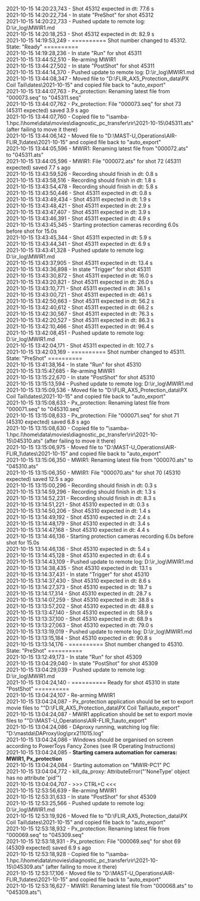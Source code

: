 2021-10-15 14:20:23,743 - Shot 45312 expected in dt: 77.6 s\
2021-10-15 14:20:22,734 - In state "PreShot" for shot 45312\
2021-10-15 14:20:22,733 - Pushed update to remote log: D:\ir_log\MWIR1.md\
2021-10-15 14:20:18,253 - Shot 45312 expected in dt: 82.9 s\
2021-10-15 14:19:53,249 - ========== Shot number changed to 45312. State: "Ready" ==========\
2021-10-15 14:19:28,236 - In state "Run" for shot 45311\
2021-10-15 13:44:52,510 - Re-arming MWIR1\
2021-10-15 13:44:27,502 - In state "PostShot" for shot 45311\
2021-10-15 13:44:14,370 - Pushed update to remote log: D:\ir_log\MWIR1.md\
2021-10-15 13:44:08,347 - Moved file to "D:\FLIR_AX5_Protection_data\PX Coil Tail\dates\2021-10-15" and copied file back to "auto_export"\
2021-10-15 13:44:07,763 - Px_protection: Renaming latest file from "000073.seq" to "045311.seq"\
2021-10-15 13:44:07,762 - Px_protection: File "000073.seq" for shot 73 (45311 expected) saved 3.9 s ago\
2021-10-15 13:44:07,760 - Copied file to "\\samba-1.hpc.l\home\data\movies\diagnostic_pc_transfer\rir\2021-10-15\045311.ats" (after failing to move it there)\
2021-10-15 13:44:06,142 - Moved file to "D:\MAST-U_Operations\AIR-FLIR_1\dates\2021-10-15" and copied file back to "auto_export"\
2021-10-15 13:44:05,596 - MWIR1: Renaming latest file from "000072.ats" to "045311.ats"\
2021-10-15 13:44:05,596 - MWIR1: File "000072.ats" for shot 72 (45311 expected) saved 7.7 s ago\
2021-10-15 13:43:59,526 - Recording should finish in dt: 0.8 s\
2021-10-15 13:43:58,516 - Recording should finish in dt: 1.8 s\
2021-10-15 13:43:54,478 - Recording should finish in dt: 5.8 s\
2021-10-15 13:43:50,446 - Shot 45311 expected in dt: 0.8 s\
2021-10-15 13:43:49,434 - Shot 45311 expected in dt: 1.9 s\
2021-10-15 13:43:48,421 - Shot 45311 expected in dt: 2.9 s\
2021-10-15 13:43:47,407 - Shot 45311 expected in dt: 3.9 s\
2021-10-15 13:43:46,391 - Shot 45311 expected in dt: 4.9 s\
2021-10-15 13:43:45,345 - Starting protection cameras recording 6.0s before shot for 15.0s\
2021-10-15 13:43:45,344 - Shot 45311 expected in dt: 5.9 s\
2021-10-15 13:43:44,341 - Shot 45311 expected in dt: 6.9 s\
2021-10-15 13:43:41,328 - Pushed update to remote log: D:\ir_log\MWIR1.md\
2021-10-15 13:43:37,905 - Shot 45311 expected in dt: 13.4 s\
2021-10-15 13:43:36,898 - In state "Trigger" for shot 45311\
2021-10-15 13:43:30,872 - Shot 45311 expected in dt: 16.0 s\
2021-10-15 13:43:20,821 - Shot 45311 expected in dt: 26.0 s\
2021-10-15 13:43:10,771 - Shot 45311 expected in dt: 36.1 s\
2021-10-15 13:43:00,721 - Shot 45311 expected in dt: 46.1 s\
2021-10-15 13:42:50,663 - Shot 45311 expected in dt: 56.2 s\
2021-10-15 13:42:40,612 - Shot 45311 expected in dt: 66.2 s\
2021-10-15 13:42:30,567 - Shot 45311 expected in dt: 76.3 s\
2021-10-15 13:42:20,527 - Shot 45311 expected in dt: 86.3 s\
2021-10-15 13:42:10,466 - Shot 45311 expected in dt: 96.4 s\
2021-10-15 13:42:08,451 - Pushed update to remote log: D:\ir_log\MWIR1.md\
2021-10-15 13:42:04,171 - Shot 45311 expected in dt: 102.7 s\
2021-10-15 13:42:03,169 - ========== Shot number changed to 45311. State: "PreShot" ==========\
2021-10-15 13:41:38,164 - In state "Run" for shot 45310\
2021-10-15 13:15:47,685 - Re-arming MWIR1\
2021-10-15 13:15:22,670 - In state "PostShot" for shot 45310\
2021-10-15 13:15:13,594 - Pushed update to remote log: D:\ir_log\MWIR1.md\
2021-10-15 13:15:09,536 - Moved file to "D:\FLIR_AX5_Protection_data\PX Coil Tail\dates\2021-10-15" and copied file back to "auto_export"\
2021-10-15 13:15:08,633 - Px_protection: Renaming latest file from "000071.seq" to "045310.seq"\
2021-10-15 13:15:08,633 - Px_protection: File "000071.seq" for shot 71 (45310 expected) saved 6.8 s ago\
2021-10-15 13:15:08,630 - Copied file to "\\samba-1.hpc.l\home\data\movies\diagnostic_pc_transfer\rir\2021-10-15\045310.ats" (after failing to move it there)\
2021-10-15 13:15:06,975 - Moved file to "D:\MAST-U_Operations\AIR-FLIR_1\dates\2021-10-15" and copied file back to "auto_export"\
2021-10-15 13:15:06,350 - MWIR1: Renaming latest file from "000070.ats" to "045310.ats"\
2021-10-15 13:15:06,350 - MWIR1: File "000070.ats" for shot 70 (45310 expected) saved 12.5 s ago\
2021-10-15 13:15:00,296 - Recording should finish in dt: 0.3 s\
2021-10-15 13:14:59,296 - Recording should finish in dt: 1.3 s\
2021-10-15 13:14:52,231 - Recording should finish in dt: 8.3 s\
2021-10-15 13:14:51,221 - Shot 45310 expected in dt: 0.3 s\
2021-10-15 13:14:50,206 - Shot 45310 expected in dt: 1.4 s\
2021-10-15 13:14:49,192 - Shot 45310 expected in dt: 2.4 s\
2021-10-15 13:14:48,179 - Shot 45310 expected in dt: 3.4 s\
2021-10-15 13:14:47,168 - Shot 45310 expected in dt: 4.4 s\
2021-10-15 13:14:46,136 - Starting protection cameras recording 6.0s before shot for 15.0s\
2021-10-15 13:14:46,136 - Shot 45310 expected in dt: 5.4 s\
2021-10-15 13:14:45,128 - Shot 45310 expected in dt: 6.4 s\
2021-10-15 13:14:43,109 - Pushed update to remote log: D:\ir_log\MWIR1.md\
2021-10-15 13:14:38,435 - Shot 45310 expected in dt: 13.1 s\
2021-10-15 13:14:37,431 - In state "Trigger" for shot 45310\
2021-10-15 13:14:37,430 - Shot 45310 expected in dt: 8.6 s\
2021-10-15 13:14:27,373 - Shot 45310 expected in dt: 18.7 s\
2021-10-15 13:14:17,314 - Shot 45310 expected in dt: 28.7 s\
2021-10-15 13:14:07,259 - Shot 45310 expected in dt: 38.8 s\
2021-10-15 13:13:57,202 - Shot 45310 expected in dt: 48.8 s\
2021-10-15 13:13:47,140 - Shot 45310 expected in dt: 58.9 s\
2021-10-15 13:13:37,100 - Shot 45310 expected in dt: 68.9 s\
2021-10-15 13:13:27,063 - Shot 45310 expected in dt: 79.0 s\
2021-10-15 13:13:19,019 - Pushed update to remote log: D:\ir_log\MWIR1.md\
2021-10-15 13:13:15,184 - Shot 45310 expected in dt: 90.8 s\
2021-10-15 13:13:14,176 - ========== Shot number changed to 45310. State: "PreShot" ==========\
2021-10-15 13:12:49,173 - In state "Run" for shot 45309\
2021-10-15 13:04:29,040 - In state "PostShot" for shot 45309\
2021-10-15 13:04:29,039 - Pushed update to remote log: D:\ir_log\MWIR1.md\
2021-10-15 13:04:24,140 - ========== Ready for shot 45310 in state "PostShot" ==========\
2021-10-15 13:04:24,107 - Re-arming MWIR1\
2021-10-15 13:04:24,087 - Px_protection application should be set to export movie files to ""D:\FLIR_AX5_Protection_data\PX Coil Tail\auto_export"\
2021-10-15 13:04:24,087 - MWIR1 application should be set to export movie files to ""D:\MAST-U_Operations\AIR-FLIR_1\auto_export"\
2021-10-15 13:04:24,086 - DAproxy running, watching log file: "D:\mastda\DAProxy\log\prx211015.log"\
2021-10-15 13:04:24,086 - Windows should be organised on screen according to PowerToys Fancy Zones (see IR Operating Instructions)\
2021-10-15 13:04:24,085 - **Starting camera automation for cameras: MWIR1, Px_protection**\
2021-10-15 13:04:24,084 - Starting automation on "MWIR-PC1" PC\
2021-10-15 13:04:04,772 - kill_da_proxy: AttributeError("'NoneType' object has no attribute 'pid'")\
2021-10-15 13:04:04,707 - >>> CTRL+C <<<\
2021-10-15 12:53:56,639 - Re-arming MWIR1\
2021-10-15 12:53:31,633 - In state "PostShot" for shot 45309\
2021-10-15 12:53:25,566 - Pushed update to remote log: D:\ir_log\MWIR1.md\
2021-10-15 12:53:19,926 - Moved file to "D:\FLIR_AX5_Protection_data\PX Coil Tail\dates\2021-10-15" and copied file back to "auto_export"\
2021-10-15 12:53:18,932 - Px_protection: Renaming latest file from "000069.seq" to "045309.seq"\
2021-10-15 12:53:18,931 - Px_protection: File "000069.seq" for shot 69 (45309 expected) saved 6.9 s ago\
2021-10-15 12:53:18,928 - Copied file to "\\samba-1.hpc.l\home\data\movies\diagnostic_pc_transfer\rir\2021-10-15\045309.ats" (after failing to move it there)\
2021-10-15 12:53:17,106 - Moved file to "D:\MAST-U_Operations\AIR-FLIR_1\dates\2021-10-15" and copied file back to "auto_export"\
2021-10-15 12:53:16,627 - MWIR1: Renaming latest file from "000068.ats" to "045309.ats"\
